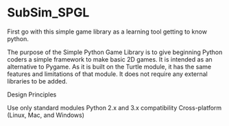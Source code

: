 # SubSim_SPGL
First go with this simple game library as a learning tool getting to know python.

The purpose of the Simple Python Game Library is to give beginning Python coders a simple framework to make basic 2D games. 
It is intended as an alternative to Pygame. As it is built on the Turtle module, it has the same features and limitations of that module.
It does not require any external libraries to be added.

Design Principles

Use only standard modules
Python 2.x and 3.x compatibility
Cross-platform (Linux, Mac, and Windows)

